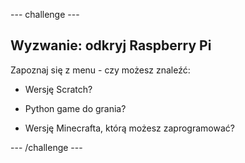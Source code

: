 \--- challenge \---

## Wyzwanie: odkryj Raspberry Pi

Zapoznaj się z menu - czy możesz znaleźć:

+ Wersję Scratch?

+ Python game do grania?

+ Wersję Minecrafta, którą możesz zaprogramować?

\--- /challenge \---